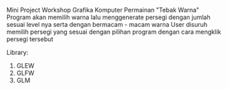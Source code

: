 Mini Project Workshop Grafika Komputer
Permainan "Tebak Warna"
Program akan memilih warna lalu menggenerate persegi dengan jumlah sesuai level nya serta dengan bermacam - macam warna
User disuruh memilih persegi yang sesuai dengan pilihan program dengan cara mengklik persegi tersebut

Library:
1. GLEW
2. GLFW
3. GLM
